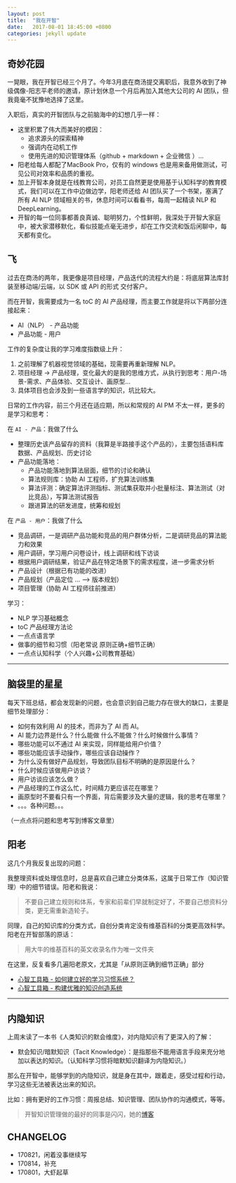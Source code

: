 ```yaml
---
layout: post
title:  "我在开智"
date:   2017-08-01 18:45:00 +0800
categories: jekyll update
---
```


## 奇妙花园

一晃眼，我在开智已经三个月了。今年3月底在商汤提交离职后，我意外收到了神级偶像-阳志平老师的邀请，原计划休息一个月后再加入其他大公司的 AI 团队，但我竟毫不犹豫地选择了这里。

入职后，真实的开智团队与之前脑海中的幻想几乎一样：

- 这里积累了伟大而美好的模因：
	- 追求源头的探索精神
	- 强调内在动机工作
	- 使用先进的知识管理体系（github + markdown + 企业微信 ）...
- 阳老给每人都配了MacBook Pro，仅有的 windows 也是用来备用做测试，可见公司对效率和品质的重视。
- 加上开智本身就是在线教育公司，对员工自然更是使用基于认知科学的教育模式，我们可以在工作中边做边学，阳老师还给 AI 团队买了一个书架，塞满了所有 AI NLP 领域相关的书，休息时间可以看看书，每周一起精读 NLP 和 DeepLearning。
- 开智的每一位同事都善良真诚、聪明努力，个性鲜明，我深处于开智大家庭中，被大家潜移默化，看似技能点毫无进步，却在工作交流和饭后闲聊中，每天都有变化。

## 飞

过去在商汤的两年，我更像是项目经理，产品迭代的流程大约是：将底层算法库封装至移动端/云端，以 SDK 或 API 的形式 交付客户。

而在开智，我需要成为一名 toC 的 AI 产品经理，而主要工作就是将以下两部分连接起来：

- AI（NLP） - 产品功能
- 产品功能 - 用户

工作的复杂度让我的学习难度指数级上升：

1. 之前理解了机器视觉领域的基础，现需要再重新理解 NLP。
2. 项目经理 -> 产品经理，变化最大的是我的思维方式，从执行到思考：用户-场景-需求、产品体验、交互设计、画原型...
3. 具体项目也会涉及到一些语言学的知识，坑比较大。

日常的工作内容，前三个月还在适应期，所以和常规的 AI PM 不太一样，更多的是学习和思考：


在 `AI - 产品`：我做了什么

- 整理历史该产品留存的资料（我算是半路接手这个产品的），主要包括语料库数据、产品规划、历史讨论
- 产品功能落地：
	- 产品功能落地到算法层面，细节的讨论和确认
	- 算法规则库：协助 AI 工程师，扩充算法训练集
	- 算法评测：确定算法评测指标、测试集获取并小批量标注、算法测试（对比竞品），写算法测试报告
	- 跟进算法的研发进度，统筹和规划

在 `产品 - 用户`：我做了什么

- 竞品调研，一是调研产品功能和竞品的用户群体分析，二是调研竞品的算法能力和效果
- 用户调研，学习用户问卷设计，线上调研和线下访谈
- 根据用户调研结果，验证产品在特定场景下的需求程度，进一步需求分析
- 产品设计（根据已有功能的改进）
- 产品规划（产品定位 ... --> 版本规划）
- 项目管理（协助 AI 工程师往前推进）

学习：

- NLP 学习基础概念
- toC 产品经理方法论
- 一点点语言学
- 做事的细节和习惯（阳老常说 原则正确+细节正确）
- 一点点认知科学（个人兴趣+公司教育基础）


---

## 脑袋里的星星

每天下班总结，都会发现新的问题，也会意识到自己能力存在很大的缺口，主要是细节处理部分：

- 如何有效利用 AI 的技术，而非为了 AI 而 AI。
-  AI 能力边界是什么？什么能做 什么不能做？什么时候做什么事情？
- 哪些功能可以不通过 AI 来实现，同样能给用户价值？
- 哪些功能应该手动操作，哪些应该自动操作？
- 为什么没有做好产品规划，导致团队目标不明确的是原因是什么？
- 什么时候应该做用户访谈？
- 用户访谈应该怎么做？
- 产品经理的工作这么忙，时间精力更应该花在哪里？
- 画原型时不要看只有一个界面，背后需要涉及大量的逻辑，我的思考在哪里？
- 。。。各种问题。。。

（一点点将问题和思考写到博客文章里）


## 阳老

这几个月我反复出现的问题：

我整理资料或处理信息时，总是喜欢自己建立分类体系，这属于日常工作（知识管理）中的细节错误。阳老和我说：

> 不要自己建立规则和体系，专家和前辈们早就制定好了，不要自己想资料分类，更无需重新造轮子。

同理，自己的知识库的分类方式，自创分类肯定没有维基百科的分类更高效科学。阳老在开智部落的原话：

> 用大牛的维基百科的英文收录名作为唯一文件夹

在这里，反复看多几遍阳老原文，尤其是「从原则正确到细节正确」部分

- [心智工具箱 - 如何建立好的学习习惯系统？](https://mp.weixin.qq.com/s?__biz=MzA3MzM0MjUyMQ==&mid=2652149581&idx=1&sn=375d83f78448d8b987d5aa720d0401ae&chksm=84f0bc1bb387350d96e5bc0621f3f3bdf005869da49812ad1360e28e2fa26516248bb3b375a3&mpshare=1&scene=1&srcid=0821phuqz4uKoMgVm1zlTA6u&key=9d7a2a43293777bc728af326fe42585955970d50cd0aeaa6ce864eeffcac1bb8c5173ceb538a068819dc3b17e814f81a3201728dc81aa68383fc9695dfe307107034725273663de7863d3039f39a04b3&ascene=0&uin=OTYyNDg4NjIx&devicetype=iMac+MacBookPro14%2C1+OSX+OSX+10.12.5+build(16F2073)&version=12020810&nettype=WIFI&fontScale=100&pass_ticket=jVQTYlhOF09vU%2BERy2i1HzAL4NF1r4DMJx9Nrp9jKFpJuluWLhAmCwDAOrrQ37Rc)
- [心智工具箱 - 构建优雅的知识创造系统](https://mp.weixin.qq.com/s?__biz=MzA3MzM0MjUyMQ==&mid=2652149604&idx=1&sn=3c96ebfe992694e5c57affe9ef5ba33f&chksm=84f0bc32b38735240509f604f8d8e50ab591a09290ca03d91960f174e1ea0448455b327e41a1&mpshare=1&scene=1&srcid=0821g1BA68nlzYutH7flg66F&key=ec2bfb07aacba6873c32bad3bd0227a90b851469a1ebb5fc697e830da38965edd48a3a1fb440887c4d6d505f1eeeeac634fdd2936c75929814b8c65d1b4060a40af77f6e35cf3c5309540fdca6cb1843&ascene=0&uin=OTYyNDg4NjIx&devicetype=iMac+MacBookPro14%2C1+OSX+OSX+10.12.5+build(16F2073)&version=12020810&nettype=WIFI&fontScale=100&pass_ticket=jVQTYlhOF09vU%2BERy2i1HzAL4NF1r4DMJx9Nrp9jKFpJuluWLhAmCwDAOrrQ37Rc)


---

## 内隐知识

上周末读了一本书《人类知识的默会维度》，对内隐知识有了更深入的了解：

- 默会知识/暗默知识（Tacit Knowledge）：是指那些不能用语言手段来充分地加以表达的知识。（认知科学习惯将暗默知识翻译为内隐知识。）

那么在开智中，能够学到的内隐知识，就是身在其中，跟着走，感受过程和行动，学习这些无法被表达出来的知识。

比如：拥有更好的工作习惯：周报总结、知识管理、团队协作的沟通模式，等等。

> 开智知识管理做的最好的同事是闪闪，她的[博客](http://ishanshan.top/)



## CHANGELOG


- 170821，闲着没事继续写
- 170814，补充
- 170801，大虾起草
